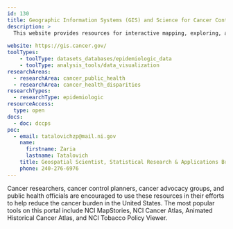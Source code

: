 ```yaml
---
id: 130
title: Geographic Information Systems (GIS) and Science for Cancer Control
description: >
  This website provides resources for interactive mapping, exploring, and downloading geographically based cancer-related information.
  
website: https://gis.cancer.gov/
toolTypes:
    - toolType: datasets_databases/epidemiologic_data
    - toolType: analysis_tools/data_visualization
researchAreas:
  - researchArea: cancer_public_health
  - researchArea: cancer_health_disparities
researchTypes:
  - researchType: epidemiologic
resourceAccess:
  type: open
docs:
  - doc: dccps
poc:
  - email: tatalovichzp@mail.ni.gov
    name:
      firstname: Zaria
      lastname: Tatalovich
    title: Geospatial Scientist, Statistical Research & Applications Branch, Surveillance Research Program
    phone: 240-276-6976
---
```

Cancer researchers, cancer control planners, cancer advocacy groups, and public health officials are encouraged to use these resources in their efforts to help reduce the cancer burden in the United States. The most popular tools on this portal include NCI MapStories, NCI Cancer Atlas, Animated Historical Cancer Atlas, and NCI Tobacco Policy Viewer. 